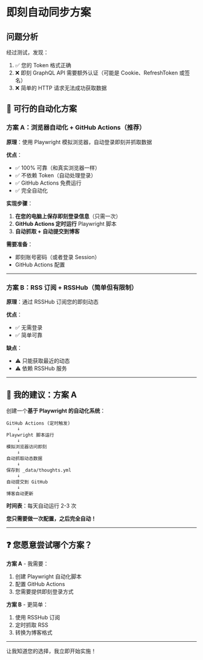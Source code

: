 # 即刻自动同步方案

## 问题分析

经过测试，发现：
1. ✅ 您的 Token 格式正确
2. ❌ 即刻 GraphQL API 需要额外认证（可能是 Cookie、RefreshToken 或签名）
3. ❌ 简单的 HTTP 请求无法成功获取数据

## 🎯 可行的自动化方案

### 方案 A：浏览器自动化 + GitHub Actions（推荐）

**原理**：使用 Playwright 模拟浏览器，自动登录即刻并抓取数据

**优点**：
- ✅ 100% 可靠（和真实浏览器一样）
- ✅ 不依赖 Token（自动处理登录）
- ✅ GitHub Actions 免费运行
- ✅ 完全自动化

**实现步骤**：

1. **在您的电脑上保存即刻登录信息**（只需一次）
2. **GitHub Actions 定时运行** Playwright 脚本
3. **自动抓取 + 自动提交到博客**

**需要准备**：
- 即刻账号密码（或者登录 Session）
- GitHub Actions 配置

---

### 方案 B：RSS 订阅 + RSSHub（简单但有限制）

**原理**：通过 RSSHub 订阅您的即刻动态

**优点**：
- ✅ 无需登录
- ✅ 简单可靠

**缺点**：
- ⚠️ 只能获取最近的动态
- ⚠️ 依赖 RSSHub 服务

---

## 🚀 我的建议：方案 A

创建一个**基于 Playwright 的自动化系统**：

```
GitHub Actions (定时触发)
    ↓
Playwright 脚本运行
    ↓
模拟浏览器访问即刻
    ↓
自动抓取动态数据
    ↓
保存到 _data/thoughts.yml
    ↓
自动提交到 GitHub
    ↓
博客自动更新
```

**时间表**：每天自动运行 2-3 次

**您只需要做一次配置，之后完全自动！**

---

## ❓ 您愿意尝试哪个方案？

**方案 A** - 我需要：
1. 创建 Playwright 自动化脚本
2. 配置 GitHub Actions
3. 您需要提供即刻登录方式

**方案 B** - 更简单：
1. 使用 RSSHub 订阅
2. 定时抓取 RSS
3. 转换为博客格式

---

让我知道您的选择，我立即开始实施！
